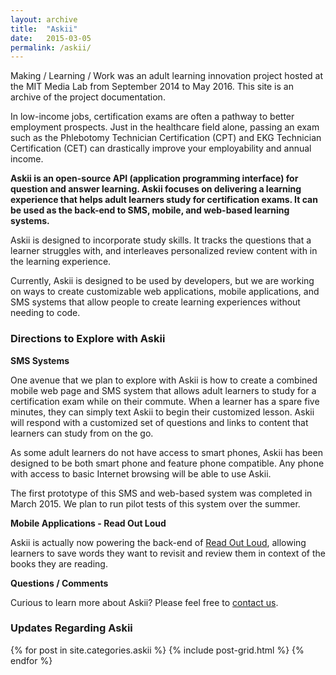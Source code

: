 ```yaml
---
layout: archive
title:  "Askii"
date:   2015-03-05
permalink: /askii/
---
```


<p class="disclaimer"> Making / Learning / Work was an adult learning innovation project hosted at the MIT Media Lab from September 2014 to May 2016. This site is an archive of the project documentation. </p>

In low-income jobs, certification exams are often a pathway to better employment prospects. Just in the healthcare field alone, passing an exam such as the Phlebotomy Technician Certification (CPT) and EKG Technician Certification (CET) can drastically improve your employability and annual income.

__Askii is an open-source API (application programming interface) for question and answer learning. Askii focuses on delivering a learning experience that helps adult learners study for certification exams. It can be used as the back-end to SMS, mobile, and web-based learning systems.__

Askii is designed to incorporate study skills. It tracks the questions that a learner struggles with, and interleaves personalized review content with in the learning experience.

Currently, Askii is designed to be used by developers, but we are working on ways to create customizable web applications, mobile applications, and SMS systems that allow people to create learning experiences without needing to code.

### Directions to Explore with Askii

__SMS Systems__

One avenue that we plan to explore with Askii is how to create a combined mobile web page and SMS system that allows adult learners to study for a certification exam while on their commute. When a learner has a spare five minutes, they can simply text Askii to begin their customized lesson. Askii will respond with a customized set of questions and links to content that learners can study from on the go.

As some adult learners do not have access to smart phones, Askii has been designed to be both smart phone and feature phone compatible. Any phone with access to basic Internet browsing will be able to use Askii.

The first prototype of this SMS and web-based system was completed in March 2015. We plan to run pilot tests of this system over the summer.

__Mobile Applications - Read Out Loud__

Askii is actually now powering the back-end of [Read Out Loud](http://learn.media.mit.edu/mlw/read-out-loud), allowing learners to save words they want to revisit and review them in context of the books they are reading.

__Questions / Comments__

Curious to learn more about Askii? Please feel free to [contact us](http://learn.media.mit.edu/mlw/contact/).



### Updates Regarding Askii

<div class="tiles">
    {% for post in site.categories.askii %}
        {% include post-grid.html %}
    {% endfor %}
</div>